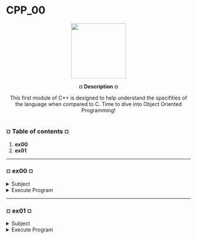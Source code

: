 # CPP_00
<p align="center"><img src="https://cdn-images-1.medium.com/v2/resize:fit:1200/1*mb0KkzYAZDDSvdYC2MM5hg.jpeg" width="150" height="150" />

<p align="center"><b>¤ Description ¤</b>

<p align="center">This first module of C++ is designed to help understand the specifities of the language when compared to C. Time to dive into Object Oriented Programming!</p>

#

<h3><b>¤ Table of contents ¤</b></h3>

1) <b>ex00</b>
2) <b>ex01</b>

---
<h3><b>¤ ex00 ¤</b></h3>

<details>
  <summary>Subject</summary>

  |<b>Exercise 00: Megaphone</b>|
  |:----------------|
  |Turn in directory: ex00/|
  |Files to turn in: Makefile, megaphone.cpp|
  |Forbidden functions : None|

  * Just to make sure that everybody is awake, write a program that behaves as follows:

    ```text
    $>./megaphone "shhhhh... I think the students are asleep..."
    SHHHHH... I THINK THE STUDENTS ARE ASLEEP...
    $>./megaphone Damnit " ! " "Sorry students, I thought this thing was off."
    DAMNIT ! SORRY STUDENTS, I THOUGHT THIS THING WAS OFF.
    $>./megaphone
    * LOUD AND UNBEARABLE FEEDBACK NOISE *
    $>
    ```
    
</details>

<details>
  <summary>Execute Program</summary>

* Execute make
* Execute the program by running `./megaphone [your input]`

* Example of running with arguments:

  ```shell
  [tb@localhost ~]$ ./megaphone This is a test!
  ```

    Output will be as follows:

  ```shell
  THIS IS A TEST!
  ```
  
* If ran without arguments:

    ```shell
    [tb@localhost ~]$ ./megaphone
    ```

    Output will be as follows:

  ```shell
  * LOUD AND UNBEARABLE FEEDBACK NOISE *
  ```

</details>

---
<h3><b>¤ ex01 ¤</b></h3>

<details>
  <summary>Subject</summary>

  |<b>Exercise 00: My awesome PhoneBook</b>|
  |:----------------|
  |Turn in directory: ex01/|
  |Files to turn in: Makefile, *.cpp, *.{h, hpp}|
  |Forbidden functions : None|

  * Welcome to the 80s and their unbelievable technology! Write a program that behaves
    like a crappy awesome phonebook software.

  * You have to implement two classes:

    1\) PHONEBOOK

      - It has an array of contracts.
   
      - It can store a maximum of 8 contacts. If the user tries to add a 9th contact,
        replace the oldest one by the new one.

      - Please note that dynamic allocation is forbidden.
   
    2\) CONTACT

      -  Stands for a phonebook contact.
   
  * In your code, the phonebook must be instantiated as an instance of the PhoneBook
    class. Same thing for the contacts. Each one of them must be instantiated as an instance
    of the Contact class. You’re free to design the classes as you like but keep in mind that
    anything that will always be used inside a class is private, and that anything that can be
    used outside a class is public.

  * On program start-up, the phonebook is empty and the user is prompted to enter one
    of three commands. The program only accepts ADD, SEARCH and EXIT.

    1\) ADD: save a new contact

      - If the user enters this command, they are prompted to input the information
        of the new contact one field at a time. Once all the fields have been completed,
        add the contact to the phonebook.

      - The contact fields are: first name, last name, nickname, phone number, and
        darkest secret. A saved contact can’t have empty fields.

    2\) SEARCH: display a specific contact

      - Display the saved contacts as a list of 4 columns: index, first name, last
        name and nickname.

      - Each column must be 10 characters wide. A pipe character (’|’) separates
        them. The text must be right-aligned. If the text is longer than the column,
        it must be truncated and the last displayable character must be replaced by a
        dot (’.’).

      - Then, prompt the user again for the index of the entry to display. If the index
        is out of range or wrong, define a relevant behavior. Otherwise, display the
        contact information, one field per line.

    3\) EXIT

      - The program quits and the contacts are lost forever!
   
    4\) ANY OTHER INPUT IS DISCARDED.

  * Once a command has been correctly executed, the program waits for another one. It
    stops when the user inputs EXIT.

</details>

<details>
  <summary>Execute Program</summary>

* Execute make
* Execute the program by running `./phonebook`

* You will be presented with following line

  ```shell
  Enter a command: <ADD> <SEARCH> <EXIT>
  ```

* `<ADD>` allows you to add a contact. These are the following parameters that you need to enter:<br>
   Enter contact's First name (i.e. Joe)<br>
   Enter contact's Last name (i.e. Smith)<br>
   Enter contact's Nickname (i.e. Smithy)<br>
   Enter contact's Phone Number (i.e. 749487354)<br>
   Enter contact's Dark Secret (i.e. Pie Eater)<br>
 
  Upon entering the parameters, if `<SEARCH>` is executed, we will be presented with something like this:

  ```shell
  |------------------------------------------------------|
  |   Index  |First Name|Last Name | Nickname |  Number  |
  |------------------------------------------------------|
  |         0|       Joe|     Smith|    Smithy| 749487354|
  |------------------------------------------------------|
  Enter index of contact to expand or press ENTER to return:
  ```

* We can enter the index `0` to expand the details about our contact, and if we do, we will get the following printouts in the terminal:

  ```shell
  0
  Joe
  Smith
  Smithy
  749487354
  Pie Eater
  ```

* If we press `ENTER`, we will be prompted back to our first message to enter a command, and this time, if we enter `<EXIT>`, we will exit the program.

</details>
